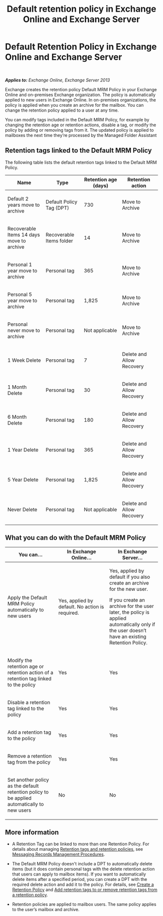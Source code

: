 ﻿---
title: 'Default retention policy in Exchange Online and Exchange Server'
TOCTitle: Default Retention Policy
ms:assetid: bcf31b2d-463b-4623-b488-c8ac40f14f62
ms:mtpsurl: https://technet.microsoft.com/en-us/library/Dn775046(v=EXCHG.150)
ms:contentKeyID: 62755577
ms.date: 12/10/2017
mtps_version: v=EXCHG.150
---

# Default Retention Policy in Exchange Online and Exchange Server

 

_**Applies to:** Exchange Online, Exchange Server 2013_


Exchange creates the retention policy Default MRM Policy in your Exchange Online and on-premises Exchange organization. The policy is automatically applied to new users in Exchange Online. In on-premises organizations, the policy is applied when you create an archive for the mailbox. You can change the retention policy applied to a user at any time.

You can modify tags included in the Default MRM Policy, for example by changing the retention age or retention actions, disable a tag, or modify the policy by adding or removing tags from it. The updated policy is applied to mailboxes the next time they’re processed by the Managed Folder Assistant

## Retention tags linked to the Default MRM Policy

The following table lists the default retention tags linked to the Default MRM Policy.


<table>
<colgroup>
<col style="width: 25%" />
<col style="width: 25%" />
<col style="width: 25%" />
<col style="width: 25%" />
</colgroup>
<thead>
<tr class="header">
<th>Name</th>
<th>Type</th>
<th>Retention age (days)</th>
<th>Retention action</th>
</tr>
</thead>
<tbody>
<tr class="odd">
<td><p>Default 2 years move to archive</p></td>
<td><p>Default Policy Tag (DPT)</p></td>
<td><p>730</p></td>
<td><p>Move to Archive</p></td>
</tr>
<tr class="even">
<td><p>Recoverable Items 14 days move to archive</p></td>
<td><p>Recoverable Items folder</p></td>
<td><p>14</p></td>
<td><p>Move to Archive</p></td>
</tr>
<tr class="odd">
<td><p>Personal 1 year move to archive</p></td>
<td><p>Personal tag</p></td>
<td><p>365</p></td>
<td><p>Move to Archive</p></td>
</tr>
<tr class="even">
<td><p>Personal 5 year move to archive</p></td>
<td><p>Personal tag</p></td>
<td><p>1,825</p></td>
<td><p>Move to Archive</p></td>
</tr>
<tr class="odd">
<td><p>Personal never move to archive</p></td>
<td><p>Personal tag</p></td>
<td><p>Not applicable</p></td>
<td><p>Move to Archive</p></td>
</tr>
<tr class="even">
<td><p>1 Week Delete</p></td>
<td><p>Personal tag</p></td>
<td><p>7</p></td>
<td><p>Delete and Allow Recovery</p></td>
</tr>
<tr class="odd">
<td><p>1 Month Delete</p></td>
<td><p>Personal tag</p></td>
<td><p>30</p></td>
<td><p>Delete and Allow Recovery</p></td>
</tr>
<tr class="even">
<td><p>6 Month Delete</p></td>
<td><p>Personal tag</p></td>
<td><p>180</p></td>
<td><p>Delete and Allow Recovery</p></td>
</tr>
<tr class="odd">
<td><p>1 Year Delete</p></td>
<td><p>Personal tag</p></td>
<td><p>365</p></td>
<td><p>Delete and Allow Recovery</p></td>
</tr>
<tr class="even">
<td><p>5 Year Delete</p></td>
<td><p>Personal tag</p></td>
<td><p>1,825</p></td>
<td><p>Delete and Allow Recovery</p></td>
</tr>
<tr class="odd">
<td><p>Never Delete</p></td>
<td><p>Personal tag</p></td>
<td><p>Not applicable</p></td>
<td><p>Delete and Allow Recovery</p></td>
</tr>
</tbody>
</table>


## What you can do with the Default MRM Policy


<table>
<colgroup>
<col style="width: 33%" />
<col style="width: 33%" />
<col style="width: 33%" />
</colgroup>
<thead>
<tr class="header">
<th>You can…</th>
<th>In Exchange Online…</th>
<th>In Exchange Server…</th>
</tr>
</thead>
<tbody>
<tr class="odd">
<td><p>Apply the Default MRM Policy automatically to new users</p></td>
<td><p>Yes, applied by default. No action is required.</p></td>
<td><p>Yes, applied by default if you also create an archive for the new user.</p>
<p>If you create an archive for the user later, the policy is applied automatically only if the user doesn’t have an existing Retention Policy.</p></td>
</tr>
<tr class="even">
<td><p>Modify the retention age or retention action of a retention tag linked to the policy</p></td>
<td><p>Yes</p></td>
<td><p>Yes</p></td>
</tr>
<tr class="odd">
<td><p>Disable a retention tag linked to the policy</p></td>
<td><p>Yes</p></td>
<td><p>Yes</p></td>
</tr>
<tr class="even">
<td><p>Add a retention tag to the policy</p></td>
<td><p>Yes</p></td>
<td><p>Yes</p></td>
</tr>
<tr class="odd">
<td><p>Remove a retention tag from the policy</p></td>
<td><p>Yes</p></td>
<td><p>Yes</p></td>
</tr>
<tr class="even">
<td><p>Set another policy as the default retention policy to be applied automatically to new users</p></td>
<td><p>No</p></td>
<td><p>No</p></td>
</tr>
</tbody>
</table>


## More information

  - A Retention Tag can be linked to more than one Retention Policy. For details about managing [Retention tags and retention policies](retention-tags-and-retention-policies-exchange-2013-help.md), see [Messaging Records Management Procedures](messaging-records-management-procedures-exchange-2013-help.md).

  - The Default MRM Policy doesn't include a DPT to automatically delete items (but it does contain personal tags with the delete retention action that users can apply to mailbox items). If you want to automatically delete items after a specified period, you can create a DPT with the required delete action and add it to the policy. For details, see [Create a Retention Policy](create-a-retention-policy-exchange-2013-help.md) and [Add retention tags to or remove retention tags from a retention policy](add-retention-tags-to-or-remove-retention-tags-from-a-retention-policy-exchange-2013-help.md).

  - Retention policies are applied to mailbox users. The same policy applies to the user’s mailbox and archive.

